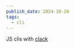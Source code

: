 ```yaml
---
publish_date: 2024-10-26
tags:
  - cli
---
```

JS clis with [clack](https://github.com/bombshell-dev/clack)